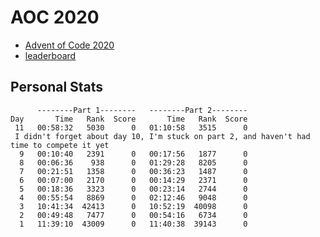 # AOC 2020

* [Advent of Code 2020](https://adventofcode.com/2020)
* [leaderboard](https://adventofcode.com/2020/leaderboard)

## Personal Stats
```
      --------Part 1--------   --------Part 2--------
Day       Time   Rank  Score       Time   Rank  Score
 11   00:58:32   5030      0   01:10:58   3515      0
 I didn't forget about day 10, I'm stuck on part 2, and haven't had time to compete it yet
  9   00:10:40   2391      0   00:17:56   1877      0
  8   00:06:36    938      0   01:29:28   8205      0
  7   00:21:51   1358      0   00:36:23   1487      0
  6   00:07:00   2170      0   00:14:29   2371      0
  5   00:18:36   3323      0   00:23:14   2744      0
  4   00:55:54   8869      0   02:12:46   9048      0
  3   10:41:34  42413      0   10:52:19  40098      0
  2   00:49:48   7477      0   00:54:16   6734      0
  1   11:39:10  43009      0   11:40:38  39143      0
```

